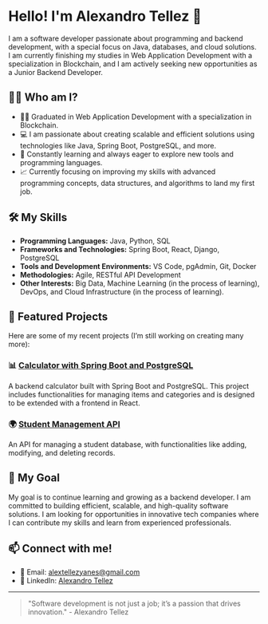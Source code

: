 # Hello! I'm Alexandro Tellez 👋

I am a software developer passionate about programming and backend development, with a special focus on Java, databases, and cloud solutions. I am currently finishing my studies in Web Application Development with a specialization in Blockchain, and I am actively seeking new opportunities as a Junior Backend Developer.

## 🧑‍💻 Who am I?

- 👨‍🎓 Graduated in Web Application Development with a specialization in Blockchain.
- 💻 I am passionate about creating scalable and efficient solutions using technologies like Java, Spring Boot, PostgreSQL, and more.
- 🚀 Constantly learning and always eager to explore new tools and programming languages.
- 📈 Currently focusing on improving my skills with advanced programming concepts, data structures, and algorithms to land my first job.

## 🛠️ My Skills

- **Programming Languages:** Java, Python, SQL
- **Frameworks and Technologies:** Spring Boot, React, Django, PostgreSQL
- **Tools and Development Environments:** VS Code, pgAdmin, Git, Docker
- **Methodologies:** Agile, RESTful API Development
- **Other Interests:** Big Data, Machine Learning (in the process of learning), DevOps, and Cloud Infrastructure (in the process of learning).

## 🌱 Featured Projects

Here are some of my recent projects (I’m still working on creating many more):

### 📊 [Calculator with Spring Boot and PostgreSQL](https://github.com/AlexandroTellez/Calculadora-Spring-Boot)
A backend calculator built with Spring Boot and PostgreSQL. This project includes functionalities for managing items and categories and is designed to be extended with a frontend in React.

### 🌍 [Student Management API](https://github.com/AlexandroTellez/Student-API)
An API for managing a student database, with functionalities like adding, modifying, and deleting records.

## 🎯 My Goal

My goal is to continue learning and growing as a backend developer. I am committed to building efficient, scalable, and high-quality software solutions. I am looking for opportunities in innovative tech companies where I can contribute my skills and learn from experienced professionals.

## 📫 Connect with me!

- 📧 Email: alextellezyanes@gmail.com
- 🔗 LinkedIn: [Alexandro Tellez](https://www.linkedin.com/in/alex-tellez-y/)

---

> "Software development is not just a job; it’s a passion that drives innovation." - Alexandro Tellez
